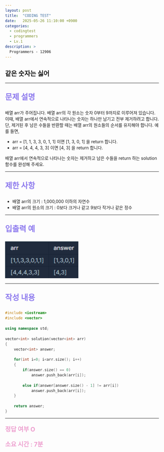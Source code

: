 ```yaml
---
layout: post
title:  "CODING TEST"
date:   2025-05-26 11:10:00 +0900
categories:
  - codingtest
  - programmers
  - Lv.1
description: >
  Programmers - 12906
---
```

## 같은 숫자는 싫어

---

<p style = "color:#8f7cee; font-size:25px; font-weight:bold">
문제 설명
</p>

배열 arr가 주어집니다. 배열 arr의 각 원소는 숫자 0부터 9까지로 이루어져 있습니다. 이때, 배열 arr에서 연속적으로 나타나는 숫자는 하나만 남기고 전부 제거하려고 합니다. 단, 제거된 후 남은 수들을 반환할 때는 배열 arr의 원소들의 순서를 유지해야 합니다. 예를 들면,

- arr = [1, 1, 3, 3, 0, 1, 1] 이면 [1, 3, 0, 1] 을 return 합니다.
- arr = [4, 4, 4, 3, 3] 이면 [4, 3] 을 return 합니다.

배열 arr에서 연속적으로 나타나는 숫자는 제거하고 남은 수들을 return 하는 solution 함수를 완성해 주세요.

---

<p style = "color:#8f7cee; font-size:25px; font-weight:bold">
제한 사항
</p>

- 배열 arr의 크기 : 1,000,000 이하의 자연수
- 배열 arr의 원소의 크기 : 0보다 크거나 같고 9보다 작거나 같은 정수

---

<p style = "color:#8f7cee; font-size:25px; font-weight:bold">
입출력 예
</p>

<img src = "/assets/img/codingtest/12906.png" width = "240" height = "120">

---

<p style = "color:#8f7cee; font-size:25px; font-weight:bold">
작성 내용
</p>

```C++
#include <iostream>
#include <vector>

using namespace std;

vector<int> solution(vector<int> arr) 
{
    vector<int> answer;

    for(int i=0; i<arr.size(); i++)
    {
        if(answer.size() == 0)
            answer.push_back(arr[i]);
        
        else if(answer[answer.size() - 1] != arr[i])
            answer.push_back(arr[i]);            
    }

    return answer;
}
```

---

<p style = "color:#ed9ece; font-size:20px; font-weight:bold">
정답 여부 O
</p>

<p style = "color:#ed9ece; font-size:20px; font-weight:bold">
소요 시간 : 7분
</p>

